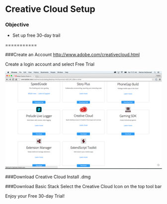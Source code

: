 # Creative Cloud Setup

### Objective 

* Set up free 30-day trail

===========

###Create an Account
http://www.adobe.com/creativecloud.html

Create a login account and select Free Trial

![Login Page](https://github.com/patrickm02L/creative-cloud-setup/blob/master/imgs/Screen%20Shot%202016-01-16%20at%2011.17.44%20AM.png)

###Download Creative Cloud 
Install .dmg

###Download Basic Stack
Select the Creative Cloud Icon on the top tool bar

Enjoy your Free 30-day Trial!
